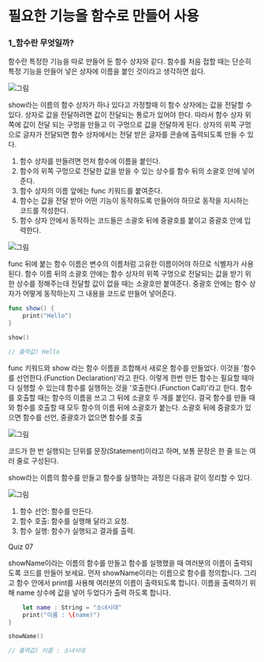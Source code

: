 # 필요한 기능을 함수로 만들어 사용

### 1_함수란 무엇일까?

함수란 특정한 기능을 따로 만들어 둔 함수 상자와 같다.
함수를 처음 접할 때는 단순히 특정 기능을 만들어 넣은 상자에 이름을 붙인 것이라고 생각하면 쉽다.

![그림](https://user-images.githubusercontent.com/47494240/54354348-ba3cd400-4699-11e9-9fb0-72e978d22234.png)

show라는 이름의 함수 상자가 하나 있다고 가정할때 이 함수 상자에는 값을 전달할 수 있다.
상자로 값을 전달하려면 값이 전달되는 통로가 있어야 한다.
따라서 함수 상자 위쪽에 값이 전달 되는 구멍을 만들고 이 구멍으로 값을 전달하게 된다.
상자의 위쪽 구멍으로 글자가 전달되면 함수 상자에서는 전달 받은 글자를 콘솔에 출력되도록 만들 수 있다.

1. 함수 상자를 만들려면 먼저 함수에 이름을 붙인다.
2. 함수의 위쪽 구멍으로 전달한 값을 받을 수 있는 상수를 함수 뒤의 소괄호 안에 넣어준다.
3. 함수 상자의 이름 앞에는 func 키워드를 붙여준다.
4. 함수는 값을 전달 받아 어떤 기능이 동작하도록 만들어야 하므로 동작을 지시하는 코드를 작성한다.
5. 함수 상자 안에서 동작하는 코드들은 소괄호 뒤에 중괄호를 붙이고 중괄호 안에 입력한다.

![그림](https://user-images.githubusercontent.com/47494240/54354351-ba3cd400-4699-11e9-80e0-981f22489eef.png)

func 뒤에 붙는 함수 이름은 변수의 이름처럼 고유한 이름이어야 하므로 식별자가 사용된다.
함수 이름 뒤의 소괄호 안에는 함수 상자의 위쪽 구멍으로 전달되는 값을 받기 위한 상수를 정해주는데 전달할 값이 없을 때는 소괄호만 붙여준다.
중괄호 안에는 함수 상자가 어떻게 동작하는지 그 내용을 코드로 만들어 넣어준다.

```swift Hello 출력
func show() {
    print("Hello")
}

show()

// 출력값) Hello
```

func 키워드와 show 라는 함수 이름을 조합해서 새로운 함수를 만들었다. 이것을 '함수를 선언한다.(Function Declaration)'라고 한다.
이렇게 한번 만든 함수는 필요할 때마다 실행할 수 있는데 함수를 실행하는 것을 '호출한다.(Function Call)'라고 한다.
함수를 호출할 때는 함수의 이름을 쓰고 그 뒤에 소괄호 두 개를 붙인다.
결국 함수를 만들 때와 함수를 호출할 때 모두 함수의 이름 뒤에 소괄호가 붙는다.
소괄호 뒤에 중괄호가 있으면 함수를 선언, 중괄호가 없으면 함수를 호출

![그림](https://user-images.githubusercontent.com/47494240/54354353-ba3cd400-4699-11e9-9d27-e33cfb58639d.png)

코드가 한 번 실행되는 단위를 문장(Statement)이라고 하며, 보통 문장은 한 줄 또는 여러 줄로 구성된다.

show라는 이름의 함수를 만들고 함수를 실행하는 과정은 다음과 같이 정리할 수 있다.

![그림](https://user-images.githubusercontent.com/47494240/54354354-bad56a80-4699-11e9-81ac-123c6c99bd1b.png)

1. 함수 선언: 함수를 만든다.
2. 함수 호출: 함수를 실행해 달라고 요청.
3. 함수 실행: 함수가 실행되고 결과를 출력.

Quiz 07

showName이라는 이름의 함수를 만들고 함수를 실행했을 때 여러분의 이름이 출력되도록 코드를 만들어 보세요. 먼저 showName이라는 이름으로 함수를 정의합니다. 그리고 함수 안에서 print를 사용해 여러분의 이름이 출력되도록 합니다. 이름을 출력하기 위해 name 상수에 값을 넣어 두었다가 출력 하도록 합니다.
```swift func showName() {
    let name : String = "소녀시대"
    print("이름 : \(name)")
}

showName()

// 출력값) 이름 : 소녀시대
```
